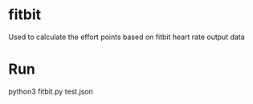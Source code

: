 # fitbit

Used to calculate the effort points based on fitbit heart rate output data

# Run
python3 fitbit.py test.json
